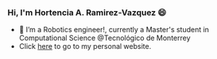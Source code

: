 ### Hi, I'm Hortencia A. Ramirez-Vazquez 😄
- 🔭 I’m a Robotics engineer!, currently a Master's student in Computational Science @Tecnológico de Monterrey
- Click [here](https://soyhorteconh.github.io/) to go to my personal website.

<!--
**soyhorteconh/soyhorteconh** is a ✨ _special_ ✨ repository because its `README.md` (this file) appears on your GitHub profile.

Here are some ideas to get you started:

- 🔭 I’m currently working on ...
- 🌱 I’m currently learning ...
- 👯 I’m looking to collaborate on ...
- 🤔 I’m looking for help with ...
- 💬 Ask me about ...
- 📫 How to reach me: ...
- 😄 Pronouns: ...
- ⚡ Fun fact: ...
-->
